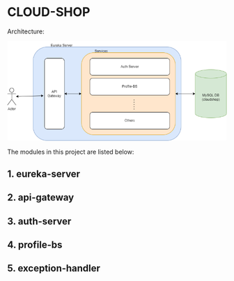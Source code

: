 # CLOUD-SHOP
Architecture:

![Architecture](arch.PNG)

The modules in this project are listed below:

## 1. eureka-server

## 2. api-gateway

## 3. auth-server

## 4. profile-bs

## 5. exception-handler

